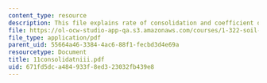 ```yaml
---
content_type: resource
description: This file explains rate of consolidation and coefficient of permeability.
file: https://ol-ocw-studio-app-qa.s3.amazonaws.com/courses/1-322-soil-behavior-spring-2005/671fd5dca484933f8ed323032fb439e8_11consolidatniii.pdf
file_type: application/pdf
parent_uid: 55664a46-3384-4ac6-88f1-fecbd3d4e69a
resourcetype: Document
title: 11consolidatniii.pdf
uid: 671fd5dc-a484-933f-8ed3-23032fb439e8
---
```

